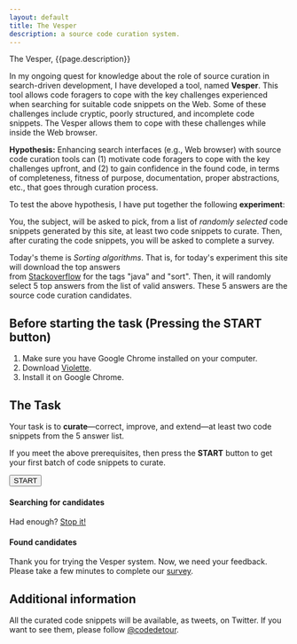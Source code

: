 ```yaml
---
layout: default
title: The Vesper
description: a source code curation system.
---
```


The Vesper, {{page.description}}

In my ongoing quest for knowledge about the role of source curation in search-driven development, 
I have developed a tool, named **Vesper**. This tool allows code foragers to cope with the key challenges 
experienced when searching for suitable code snippets on the Web. Some of these challenges include 
cryptic, poorly structured, and incomplete code snippets. The Vesper allows them to cope with these 
challenges while inside the Web browser. 
  
**Hypothesis:** Enhancing search interfaces (e.g., Web browser) with source code curation tools can 
(1) motivate code foragers to cope with the key challenges upfront, and (2) to gain confidence in 
the found code, in terms of completeness, fitness of purpose, documentation, proper abstractions, etc., 
that goes through curation process.
    
To test the above hypothesis, I have put together the following **experiment**:        
 
You, the subject, will be asked to pick, from a list of *randomly selected* code snippets generated by this site, 
at least two code snippets to curate. Then, after curating the code snippets, you will be asked to complete a survey.

Today's theme is *Sorting algorithms*. That is, for today's experiment this site will download the top answers  
from [Stackoverflow](http://www.stackoverflow.com) for the tags "java" and "sort". Then, it will randomly 
select 5 top answers from the list of valid answers. These 5 answers are the source code curation candidates.
  
 
## Before starting the task (Pressing the START button)
 
1. Make sure you have Google Chrome installed on your computer.   
1. Download [Violette](https://www.dropbox.com/s/dpse9g1nojt4e73/vesper-web.crx).  
2. Install it on Google Chrome.   

## The Task 

Your task is to **curate**—correct, improve, and extend—at least two code snippets from the 5 answer list. 

If you meet the above prerequisites, then press the **START** button to get your first batch of 
code snippets to curate. 

<div class="sorter">
    <button id="sort">START</button>
</div>

<div id="columns">
    <div id="left-col">
        <h4><strong>Searching for candidates</strong></h4>
        <div id="logger"></div>
        <div id="stopper" class="hide">
           Had enough? <a href="#" id="stop">Stop it!</a>
        </div>
    </div>
</div>
<div id="right-col">
    <h4><strong>Found candidates</strong></h4>
    <div id="displayer"></div>
</div>
<div id="clear"></div>


Thank you for trying the Vesper system. Now, we need your feedback. Please take a few minutes 
to complete our [survey](http://goo.gl/vzqmzG).


## Additional information

All the curated code snippets will be available, as tweets, on Twitter. If you want to see them, 
please follow [@codedetour](https://twitter.com/codedetour). 